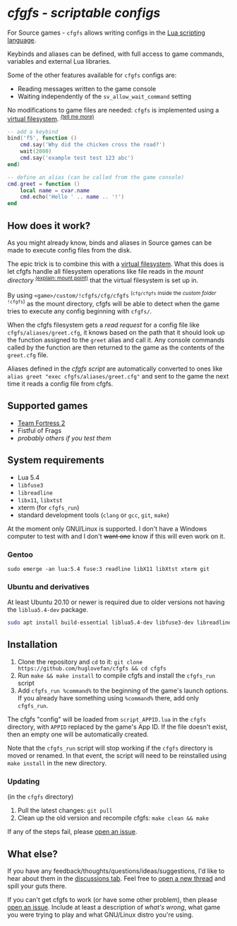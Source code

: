 # *cfgfs - scriptable configs*

<!-- marketing speech -->

For Source games - `cfgfs` allows writing configs in the
[Lua scripting language].

Keybinds and aliases can be defined, with full access to game commands,
variables and external Lua libraries.

Some of the other features available for `cfgfs` configs are:

- Reading messages written to the game console
- Waiting independently of the `sv_allow_wait_command` setting

No modifications to game files are needed: `cfgfs` is implemented using a
[virtual filesystem]. <sup>[\(tell me more\)]</sup>

[Lua scripting language]: https://www.lua.org/
[virtual filesystem]: https://en.wikipedia.org/wiki/Filesystem_in_Userspace
[\(tell me more\)]: #how-does-it-work

```lua
-- add a keybind
bind('f5', function ()
	cmd.say('Why did the chicken cross the road?')
	wait(2000)
	cmd.say('example test test 123 abc')
end)

-- define an alias (can be called from the game console)
cmd.greet = function ()
	local name = cvar.name
	cmd.echo('Hello ' .. name .. '!')
end
```

## How does it work?

As you might already know, binds and aliases in Source games can be made to
execute config files from the disk.

The epic trick is to combine this with a [virtual filesystem]. What this does is
let cfgfs handle all filesystem operations like file reads in the
*mount directory* <sup>[\(explain: mount point\)]</sup> that the virtual
filesystem is set up in.

By using `<game>/custom/!cfgfs/cfg/cfgfs` <sup>(`cfg/cfgfs` inside the
*custom folder* `!cfgfs`)</sup> as the mount directory, cfgfs will be able to
detect when the game tries to execute any config beginning with `cfgfs/`.

When the cfgfs filesystem gets a *read request* for a config file like
`cfgfs/aliases/greet.cfg`, it knows based on the path that it should look up the
function assigned to the `greet` alias and call it. Any console commands called
by the function are then returned to the game as the contents of the `greet.cfg`
file.

Aliases defined in the *cfgfs script* are automatically converted to ones like
`alias greet "exec cfgfs/aliases/greet.cfg"` and sent to the game the next time
it reads a config file from cfgfs.

[virtual filesystem]: https://en.wikipedia.org/wiki/Filesystem_in_Userspace
[\(explain: mount point\)]: http://www.linfo.org/mount_point.html

## Supported games

- [Team Fortress 2](https://arch-img.b4k.co/vg/1607779368100.png)
- Fistful of Frags
- *probably others if you test them*

## System requirements

- Lua 5.4
- `libfuse3`
- `libreadline`
- `libx11`, `libxtst`
- xterm (for `cfgfs_run`)
- standard development tools (`clang` or `gcc`, `git`, `make`)

At the moment only GNU/Linux is supported. I don't have a Windows computer to
test with and I don't <del>want one</del> know if this will even work on it.

### Gentoo

```
sudo emerge -an lua:5.4 fuse:3 readline libX11 libXtst xterm git
```

### Ubuntu and derivatives

At least Ubuntu 20.10 or newer is required due to older versions not having
the `liblua5.4-dev` package.

```sh
sudo apt install build-essential liblua5.4-dev libfuse3-dev libreadline-dev libx11-dev libxtst-dev xterm
```

## Installation

1. Clone the repository and `cd` to it:
   `git clone https://github.com/huglovefan/cfgfs && cd cfgfs`
2. Run `make && make install` to compile cfgfs and install the `cfgfs_run`
   script
3. Add `cfgfs_run %command%` to the beginning of the game's launch options.  
   If you already have something using `%command%` there, add only `cfgfs_run`.

The cfgfs "config" will be loaded from `script_APPID.lua` in the `cfgfs`
directory, with `APPID` replaced by the game's App ID. If the file doesn't
exist, then an empty one will be automatically created.

Note that the `cfgfs_run` script will stop working if the `cfgfs` directory is
moved or renamed. In that event, the script will need to be reinstalled using
`make install` in the new directory.

### Updating

(in the `cfgfs` directory)

1. Pull the latest changes: `git pull`
2. Clean up the old version and recompile cfgfs: `make clean && make`

If any of the steps fail, please [open an issue].

## What else?

If you have any feedback/thoughts/questions/ideas/suggestions, I'd like to hear
about them in the [discussions tab]. Feel free to [open a new thread] and spill
your guts there.

If you can't get cfgfs to work (or have some other problem), then please
[open an issue]. Include at least a description of *what's wrong*, what game you
were trying to play and what GNU/Linux distro you're using.

[discussions tab]: https://github.com/huglovefan/cfgfs/discussions
[open a new thread]: https://github.com/huglovefan/cfgfs/discussions/new
[open an issue]: https://github.com/huglovefan/cfgfs/issues/new
